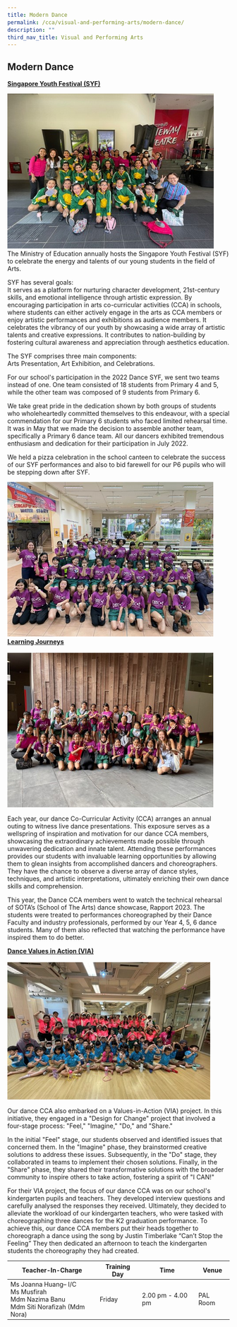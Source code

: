 ```yaml
---
title: Modern Dance
permalink: /cca/visual-and-performing-arts/modern-dance/
description: ""
third_nav_title: Visual and Performing Arts
---
```

## **Modern Dance**

**<u>Singapore Youth Festival (SYF)</u>**

![](/images/CCA/Dance/dance1.jpg)
<br>
The Ministry of Education annually hosts the Singapore Youth Festival (SYF) to celebrate the energy and talents of our young students in the field of Arts.
<p>
SYF has several goals:
<br>
It serves as a platform for nurturing character development, 21st-century skills, and emotional intelligence through artistic expression. By encouraging participation in arts co-curricular activities (CCA) in schools, where students can either actively engage in the arts as CCA members or enjoy artistic performances and exhibitions as audience members. It celebrates the vibrancy of our youth by showcasing a wide array of artistic talents and creative expressions. It contributes to nation-building by fostering cultural awareness and appreciation through aesthetics education.
</p>
The SYF comprises three main components: 
<br>
Arts Presentation, Art Exhibition, and Celebrations.
<p>
For our school's participation in the 2022 Dance SYF, we sent two teams instead of one.
One team consisted of 18 students from Primary 4 and 5, while the other team was composed of 9 students from Primary 6. 
</p>
<p>
We take great pride in the dedication shown by both groups of students who wholeheartedly committed themselves to this endeavour, with a special commendation for our Primary 6 students who faced limited rehearsal time. It was in May that we made the decision to assemble another team, specifically a Primary 6 dance team. All our dancers exhibited tremendous enthusiasm and dedication for their participation  in July 2022.
</p>
<p>
We held a pizza celebration in the school canteen to celebrate the success of our SYF performances and also to bid farewell for our P6 pupils who will be stepping down after SYF. 
</p>

![](/images/CCA/Dance/dance2.jpg)
<br>
**<u>Learning Journeys</u>**
<br><br>
	![](/images/CCA/Dance/dance3.jpg)
<p>
Each year, our dance Co-Curricular Activity (CCA) arranges an annual outing to witness live dance presentations. This exposure serves as a wellspring of inspiration and motivation for our dance CCA members, showcasing the extraordinary achievements made possible through unwavering dedication and innate talent. Attending these performances provides our students with invaluable learning opportunities by allowing them to glean insights from accomplished dancers and choreographers. They have the chance to observe a diverse array of dance styles, techniques, and artistic interpretations, ultimately enriching their own dance skills and comprehension.
</p>
<p>
This year, the Dance CCA members went to watch the technical rehearsal of SOTA’s (School of The Arts) dance showcase, Rapport 2023. The students were treated to performances choreographed by their Dance Faculty and industry professionals, performed by our Year 4, 5, 6 dance students. Many of them also reflected that watching the performance have inspired them to do better.
</p>
	
**<u>Dance Values in Action (VIA)</u>**
<br><br>
![](/images/CCA/Dance/dance4.jpg)
<p>
Our dance CCA also embarked on a Values-in-Action (VIA) project. In this initiative, they engaged in a "Design for Change" project that involved a four-stage process: "Feel," "Imagine," "Do," and "Share."
</p>
<p>
In the initial "Feel" stage, our students observed and identified issues that concerned them. In the "Imagine" phase, they brainstormed creative solutions to address these issues. Subsequently, in the "Do" stage, they collaborated in teams to implement their chosen solutions. Finally, in the "Share" phase, they shared their transformative solutions with the broader community to inspire others to take action, fostering a spirit of "I CAN!"
</p>
<p>
For their VIA project, the focus of our dance CCA was on our school's kindergarten pupils and teachers. They developed interview questions and carefully analysed the responses they received. Ultimately, they decided to alleviate the workload of our kindergarten teachers, who were tasked with choreographing three dances for the K2 graduation performance. To achieve this, our dance CCA members put their heads together to choreograph a dance using the song by Justin Timberlake “Can’t Stop the Feeling” They then dedicated an afternoon to teach the kindergarten students the choreography they had created.
</p>
<p>
<table>
<thead>
  <tr>
    <th>Teacher-In-Charge</th>
    <th>Training Day</th>
    <th>Time</th>
    <th>Venue</th>
  </tr>
</thead>
<tbody>
  <tr>
    <td>Ms Joanna Huang– I/C<br>Ms Musfirah<br>Mdm Nazima Banu<br>Mdm Siti Norafizah (Mdm Nora)</td>
    <td>Friday<br></td>
    <td>2.00 pm - 4.00 pm<br></td>
    <td>PAL Room</td>
  </tr>
</tbody>
</table>
</p>